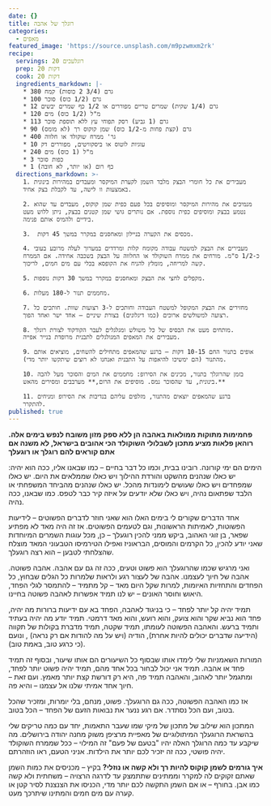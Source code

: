 ```yaml
---
date: {}
title: רוגלך של אהבה
categories:
  - מאפים
featured_image: 'https://source.unsplash.com/m9pzwmxm2rk'
recipe:
  servings: 20 רוגלעכים
  prep: 20 דקות
  cook: 20 דקות
  ingredients_markdown: |-
    * 380 גרם (3/4 2 כוסות) קמח
    * 100 גרם (1/2 כוס) סוכר
    * 12 גרם (1/4 שקית) שמרים טריים מפוררים או 1/2 כף שמרים יבשים
    * 120 מ"ל (1/2 כוס) מים
    * 113 גרם (1 גביע) רסק תפוחי עץ ללא תוספת סוכר
    * 90 גרם (קצת פחות מ-1/2 כוס) שמן קוקוס רך (לא מומס)
    * 400 גר' ממרח שוקולד או חלווה
    * 10 עוגיות לוטוס או ביסקוויטים, מפוררים דק
    * 240 מ"ל (1 כוס) מים
    * 3 כפות סוכר
    * 1 כף רום (או יותר, לא חובה)
  directions_markdown: >-
    1. מעבירים את כל חומרי הבצק מלבד השמן לקערת המיקסר ומעבדים במהירות בינונית
    באמצעות וו לישה, עד לקבלת בצק אחיד.

    2. מנמיכים את מהירות המיקסר ומוסיפים בכל פעם כפית שמן קוקוס, מעבדים עד שהוא
    נטמע בבצק ומוסיפים כפית נוספת. אם נותרים גושי שמן קטנים בבצק, ניתן ללוש מעט
    בידיים ולהמיס אותם פנימה.

    3.  מכסים את הקערה בניילון ומאחסנים במקרר במשך 45 דקות.

    4. מעבירים את הבצק למשטח עבודה מקומח קלות ומרדדים במערוך לעלה מרובע בעובי
    כ-1/2 ס"מ. מורחים את ממרח השוקולד או החלווה על הבצק בשכבה אחידה. אם הממרח
    קשה למריחה, מומלץ להניח את הקופסא בכלי עם מים חמים, לריכוך.

    5. מקפלים לחצי את הבצק ומאחסנים במקרר במשך 30 דקות נוספות.

    6. מחממים תנור ל-180 מעלות.

    7. מחזירים את הבצק המקופל למשטח העבודה וחותכים ל-3 רצועות שוות. חותכים כל
    רצועה למשולשים ארוכים (כמו דיגלונים) בצורת שיניים – אחד ישר ואחד הפוך.

    8. מותחים מעט את הבסיס של כל משולש ומגלגלים לעבר הקודקוד לצורת רוגלך.
    מעבירים את המאפים המגולגלים לתבנית מרופדת בנייר אפייה.

    9. אופים בתנור החם 10-15 דקות – ברגע שהמאפים מתחילים להשחים, מוציאים אותם
    מהתנור (הם ימשיכו להיאפות על התבנית ואנחנו לא רוצים שיתקשו יותר מדי).

    10. בזמן שהרוגלך בתנור, מכינים את הסירופ: מחממים את המים והסוכר מעל להבה
    בינונית, עד שהסוכר נמס. מוסיפים את הרום,** מערבבים ומסירים מהאש.**

    11. ברגע שהמאפים יוצאים מהתנור, מזלפים עליהם בנדיבות את הסירופ ומניחים
    להתקרר.
published: true
---
```

**פחמימות מתוקות ממולאות באהבה הן ללא ספק מזון משובח לנפש בימים אלה. רוהאן פלאות מציע מתכון לשבלולי השוקולד הכי אהובים בישראל, לא משנה אם אתם קוראים להם רוגלך או רוגעלך**

הימים הם ימי קורונה. רובינו בבית, וכמו כל דבר בחיים – כמו שבאנו אליו, ככה הוא יהיה: יש כאלו שנהנים מהשקט והורדת ההילוך ויש כאלו שממלאים את היום.
יש כאלו שמפחדים ויש כאלו שעושים לימונדות מהכל.
יש כאלו שנהנים מהביחד המשפחתי או הלבד שפתאום נהיה, ויש כאלו שלא יודעים על איזה קיר כבר לטפס.
כמו שבאנו, ככה נהיה.

אחד הדברים שקורים לי בימים האלו הוא שאני חוזר לדברים הפשוטים – לידיעות הפשוטות, לאמיתות הראשונות, וגם לטעמים הפשוטים. אז זה היה מאד לא מפתיע שפאר, בן זוגי האהוב, ביקש ממני להכין רוגעלך – כן, מכל עוגות השמרים המיוחדות שאני יודע להכין, כל הקרמים והמוסים, הבראוניז ואפילו הטירמיסו הטבעוני המאד מוצלח שהצלחתי לטבען – הוא רצה רוגעלך.

ואני מרגיש שכמו שהרוגעלך הוא פשוט וטעים, ככה זה גם עם אהבה.
אהבה פשוטה.
אהבה של חיוך לעצמנו.
אהבה של לעצור רגע ולראות שלמרות כל הגלים שבחוץ, כל הפחדים והתחזיות האיומות, למרות שקל היום מאד – קל מתמיד – להתמסר לגלי הפחד, היאוש וחוסר האונים –
יש לנו תמיד אפשרות לאהבה פשוטה בחיינו.

תמיד יהיה קל יותר לפחד – כי בניגוד לאהבה, הפחד בא עם ידיעות ברורות מה יהיה, פחד הוא נביא שקר והוא צועק, והוא רועש, והוא מאד דרמטי. תמיד יודע מה יהיה בעתיד ותמיד ברעש.
והאהבה הפשוטה לעומתו, תמיד שקטה, תמיד מדברת בקולות של תקווה (הידיעה שדברים יכולים להיות אחרת), הודיה (ויש על מה להודות אם רק נראה) , ונועם (כי כרגע טוב, באמת טוב).

המורות השאמניות שלי לימדו אותו שבסוף כל השיעורים הם אותו שיעור, ובסוף זה תמיד פחד או אהבה. תמיד אני יכול לבחור בכל אחד מהם, תמיד יהיה פשוט יותר לפחד, ומתגמל יותר לאהוב, והאהבה תמיד פה, היא רק דורשת קצת יותר מאמץ.
ועם זאת – חיוך אחד אמיתי שלנו אל עצמנו – והיא פה.

אז כמו האהבה הפשוטה, ככה גם הרוגעלך. פשוט, מנחם, בלי יומרות, ומזכיר שהכל בטוב, ועם הכל נסתדר. אם רגע ננער את נבואות הזעם של הפחד – הכל בטוב.

המתכון הוא שילוב של מתכון של מיקי שמו שעבר התאמות, יחד עם כמה טריקים שלי בהשראת הרוגעלך המיתולוגיים של מאפיית מרציפן משוק מחנה יהודה בירושלים. מה שיקבע עד כמה הרוגלך האלה יהיו "בטעם של פעם" זה המילוי – ככל שממרח השוקולד יהיה פושטי, ככה זה יזכיר לכם יותר את הילדות. אניני הטעם, ראו הוזהרתם.

**איך גורמים לשמן קוקוס להיות רך ולא קשה או נוזלי?**
בקיץ – מכניסים את כמות השמן שאתם זקוקים לה למקרר וממתינים שתתמצק עד לדרגה הרצויה – משחתית ולא קשה כמו אבן.
בחורף – או אם השמן התקשה לכם יותר מדי, הכניסו את הצנצנת לסיר קטן או קערה עם מים חמים והמתינו שיתרכך מעט.
